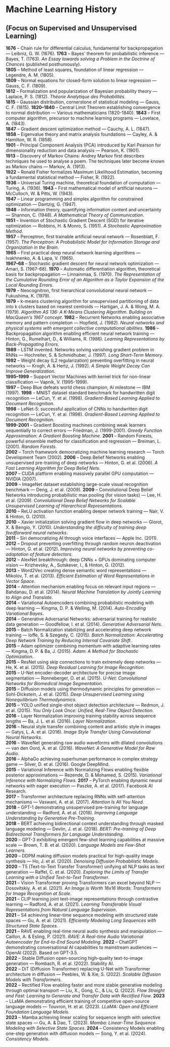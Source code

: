 # Machine Learning History

## (Focus on Supervised and Unsupervised Learning)

**1676** – Chain rule for differential calculus, fundamental for backpropagation — Leibniz, G. W. (1676).
**1763** – Bayes' theorem for probabilistic inference — Bayes, T. (1763). *An Essay towards solving a Problem in the Doctrine of Chances* (published posthumously).  
**1805** – Method of least squares, foundation of linear regression — Legendre, A. M. (1805).  
**1809** – Normal equations for closed-form solution to linear regression — Gauss, C. F. (1809).  
**1812** – Formalization and popularization of Bayesian probability theory — Laplace, P. S. (1812). *Théorie Analytique des Probabilités*.  
**1815** – Gaussian distribution, cornerstone of statistical modeling — Gauss, C. F. (1815).
**1820–1840** – Central Limit Theorem establishing convergence to normal distribution — Various mathematicians (1820-1840).
**1843** – First computer algorithm, precursor to machine learning programs — Lovelace, A. (1843).  
**1847** – Gradient descent optimization method — Cauchy, A. L. (1847).  
**1858** – Eigenvalue theory and matrix analysis foundations — Cayley, A. & Hamilton, W. R. (1858).  
**1901** – Principal Component Analysis (PCA) introduced by Karl Pearson for dimensionality reduction and data analysis — Pearson, K. (1901).  
**1913** – Discovery of Markov Chains: Andrey Markov first describes techniques he used to analyse a poem. The techniques later become known as Markov chains — Markov, A. (1913).  
**1922** – Ronald Fisher formalizes Maximum Likelihood Estimation, becoming a fundamental statistical method — Fisher, R. (1922).  
**1936** – Universal Turing machine, theoretical foundation of computation — Turing, A. (1936).
**1943** – First mathematical model of artificial neurons — McCulloch, W. & Pitts, W. (1943).  
**1947** – Linear programming and simplex algorithm for constrained optimization — Dantzig, G. (1947).  
**1948** – Information theory, quantifying information content and uncertainty — Shannon, C. (1948). *A Mathematical Theory of Communication*.  
**1951** – Invention of Stochastic Gradient Descent (SGD) for iterative optimization — Robbins, H. & Monro, S. (1951). *A Stochastic Approximation Method*.  
**1957** – Perceptron, first trainable artificial neural network — Rosenblatt, F. (1957). *The Perceptron: A Probabilistic Model for Information Storage and Organization in the Brain*.  
**1965** – First practical deep neural network learning algorithms — Ivakhnenko, A. & Lapa, V. (1965).  
**1967–68** – Stochastic gradient descent for neural network optimization — Amari, S. (1967-68).
**1970** – Automatic differentiation algorithm, theoretical basis for backpropagation — Linnainmaa, S. (1970). *The Representation of the Cumulative Rounding Error of an Algorithm as a Taylor Expansion of the Local Rounding Errors*.  
**1979** – Neocognitron, first hierarchical convolutional neural network — Fukushima, K. (1979).  
**1979** – k-means clustering algorithm for unsupervised partitioning of data into k clusters based on nearest centroids — Hartigan, J. A. & Wong, M. A. (1979). *Algorithm AS 136: A K-Means Clustering Algorithm. Building on MacQueen's 1967 concept*.
**1982** – Recurrent Networks enabling associative memory and pattern completion — Hopfield, J. (1982). *Neural networks and physical systems with emergent collective computational abilities*.
**1986** – Backpropagation algorithm enabling efficient neural network training — Hinton, G., Rumelhart, D., & Williams, R. (1986). *Learning Representations by Back-Propagating Errors*.  
**1989** – LSTM invented. Networks solving vanishing gradient problem in RNNs — Hochreiter, S. & Schmidhuber, J. (1997). *Long Short-Term Memory*.  
**1992** – Weight decay (L2 regularization) preventing overfitting in neural networks — Krogh, A. & Hertz, J. (1992). *A Simple Weight Decay Can Improve Generalization*.  
**1995–1999** – Support Vector Machines with kernel trick for non-linear classification — Vapnik, V. (1995-1999).  
**1997** – Deep Blue defeats world chess champion, AI milestone — IBM (1997).
**1998** – MNIST dataset standard benchmark for handwritten digit recognition — LeCun, Y. et al. (1998). *Gradient-Based Learning Applied to Document Recognition*.  
**1998** – LeNet-5: successful application of CNNs to handwritten digit recognition — LeCun, Y. et al. (1998). *Gradient-Based Learning Applied to Document Recognition*.  
**1999-2001** – Gradient Boosting machines combining weak learners sequentially to correct errors — Friedman, J. (1999-2001). *Greedy Function Approximation: A Gradient Boosting Machine*.
**2001** – Random Forests, powerful ensemble method for classification and regression — Breiman, L. (2001). *Random Forests*.  
**2002** – Torch framework democratizing machine learning research — Torch Development Team (2002).
**2006** – Deep Belief Networks enabling unsupervised pre-training of deep networks — Hinton, G. et al. (2006). *A Fast Learning Algorithm for Deep Belief Nets*.  
**2007** – CUDA platform enabling massively parallel GPU computation — NVIDIA (2007).  
**2009** – ImageNet dataset establishing large-scale visual recognition benchmark — Deng, J. et al. (2009).
**2009** – Convolutional Deep Belief Networks introducing probabilistic max pooling (for vision tasks) — Lee, H. et al. (2009). *Convolutional Deep Belief Networks for Scalable Unsupervised Learning of Hierarchical Representations*.  
**2010** – ReLU activation function enabling deeper network training — Nair, V. & Hinton, G. (2010).  
**2010** – Xavier initialization solving gradient flow in deep networks — Glorot, X. & Bengio, Y. (2010). *Understanding the difficulty of training deep feedforward neural networks*.  
**2011** – Siri democratizing AI through voice interfaces — Apple Inc. (2011).  
**2012** – Dropout preventing overfitting through random neuron deactivation — Hinton, G. et al. (2012). *Improving neural networks by preventing co-adaptation of feature detectors*.  
**2012** – AlexNet breakthrough: deep CNNs + GPUs dominating computer vision — Krizhevsky, A., Sutskever, I., & Hinton, G. (2012).  
**2013** – Word2Vec creating dense semantic word representations — Mikolov, T. et al. (2013). *Efficient Estimation of Word Representations in Vector Space*.  
**2014** – Attention mechanism enabling focus on relevant input regions — Bahdanau, D. et al. (2014). *Neural Machine Translation by Jointly Learning to Align and Translate*.  
**2014** – Variational Autoencoders combining probabilistic modeling with deep learning — Kingma, D. P. & Welling, M. (2014). *Auto-Encoding Variational Bayes*.  
**2014** – Generative Adversarial Networks: adversarial training for realistic data generation — Goodfellow, I. et al. (2014). *Generative Adversarial Nets*.  
**2015** – Batch Normalization stabilizing and accelerating deep network training — Ioffe, S. & Szegedy, C. (2015). *Batch Normalization: Accelerating Deep Network Training by Reducing Internal Covariate Shift*.  
**2015** – Adam optimizer combining momentum with adaptive learning rates — Kingma, D. P. & Ba, J. (2015). *Adam: A Method for Stochastic Optimization*.  
**2015** – ResNet using skip connections to train extremely deep networks — He, K. et al. (2015). *Deep Residual Learning for Image Recognition*.  
**2015** – U-Net encoder-decoder architecture for precise image segmentation — Ronneberger, O. et al. (2015). *U-Net: Convolutional Networks for Biomedical Image Segmentation*.  
**2015** – Diffusion models using thermodynamic principles for generation — Sohl-Dickstein, J. et al. (2015). *Deep Unsupervised Learning using Nonequilibrium Thermodynamics*.  
**2015** – YOLO unified single-shot object detection architecture — Redmon, J. et al. (2015). *You Only Look Once: Unified, Real-Time Object Detection*.  
**2016** – Layer Normalization improving training stability across sequence lengths — Ba, J. L. et al. (2016). *Layer Normalization*.  
**2016** – Neural style transfer combining content and artistic style in images — Gatys, L. A. et al. (2016). *Image Style Transfer Using Convolutional Neural Networks*.  
**2016** – WaveNet generating raw audio waveforms with dilated convolutions — van den Oord, A. et al. (2016). *WaveNet: A Generative Model for Raw Audio*.  
**2016** – AlphaGo achieving superhuman performance in complex strategy game — Silver, D. et al. (2016). Google DeepMind.  
**2015** – Variational Inference with Normalizing Flows enabling flexible posterior approximations — Rezende, D. & Mohamed, S. (2015). *Variational Inference with Normalizing Flows*.
**2017** – PyTorch enabling dynamic neural networks with eager execution — Paszke, A. et al. (2017). Facebook AI Research.  
**2017** – Transformer architecture replacing RNNs with self-attention mechanisms — Vaswani, A. et al. (2017). *Attention Is All You Need*.  
**2018** – GPT-1 demonstrating unsupervised pre-training for language understanding — Radford, A. et al. (2018). *Improving Language Understanding by Generative Pre-Training*.  
**2018** – BERT achieving bidirectional context understanding through masked language modeling — Devlin, J. et al. (2018). *BERT: Pre-training of Deep Bidirectional Transformers for Language Understanding*.  
**2020** – GPT-3 exhibiting emergent few-shot learning capabilities at massive scale — Brown, T. B. et al. (2020). *Language Models are Few-Shot Learners*.  
**2020** – DDPM making diffusion models practical for high-quality image synthesis — Ho, J. et al. (2020). *Denoising Diffusion Probabilistic Models*.
**2020** – T5 (Text-to-Text Transfer Transformer) unifying all NLP tasks as text generation — Raffel, C. et al. (2020). *Exploring the Limits of Transfer Learning with a Unified Text-to-Text Transformer*.  
**2021** – Vision Transformer proving Transformers can excel beyond NLP — Dosovitskiy, A. et al. (2021). *An Image is Worth 16x16 Words: Transformers for Image Recognition at Scale*.  
**2021** – CLIP learning joint text-image representations through contrastive learning — Radford, A. et al. (2021). *Learning Transferable Visual Representations from Natural Language Supervision*.  
**2021** – S4 achieving linear-time sequence modeling with structured state spaces — Gu, A. et al. (2021). *Efficiently Modeling Long Sequences with Structured State Spaces*.  
**2021** – RAVE enabling real-time neural audio synthesis and manipulation — Caillon, A. & Esling, P. (2021).  *RAVE: A Real-time Audio Variational Autoencoder for End-to-End Sound Modeling*.
**2022** – ChatGPT demonstrating conversational AI capabilities to mainstream audiences — OpenAI (2022). Based on GPT-3.5.  
**2022** – Stable Diffusion open-sourcing high-quality text-to-image generation — Rombach, R. et al. (2022). Stability AI.  
**2022** – DiT (Diffusion Transformer) replacing U-Net with Transformer architecture in diffusion — Peebles, W. & Xie, S. (2022). *Scalable Diffusion Models with Transformers*.  
**2022** – Rectified Flow enabling faster and more stable generative modeling through optimal transport — Liu, X., Gong, C., & Liu, Q. (2022). *Flow Straight and Fast: Learning to Generate and Transfer Data with Rectified Flow*.
**2023** – LLaMA demonstrating efficient training of competitive open-source language models — Touvron, H. et al. (2023). *LLaMA: Open and Efficient Foundation Language Models*.  
**2023** – Mamba achieving linear scaling for sequence length with selective state spaces — Gu, A. & Dao, T. (2023). *Mamba: Linear-Time Sequence Modeling with Selective State Spaces*.
**2024** – Consistency Models enabling one-step generation with diffusion models — Song, Y. et al. (2024). *Consistency Models*.
